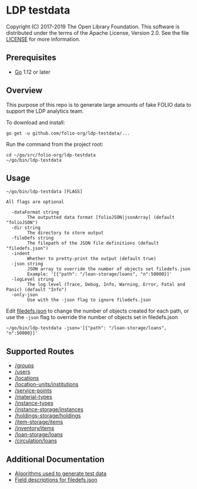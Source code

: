 LDP testdata
===

Copyright (C) 2017-2019 The Open Library Foundation.  This software is 
distributed under the
terms of the Apache License, Version 2.0.  See the file
[LICENSE](https://github.com/folio-org/ldp/blob/master/LICENSE) for
more information.


Prerequisites
-------------------

* [Go](https://golang.org) 1.12 or later

Overview
--------

This purpose of this repo is to generate large amounts of fake FOLIO data to support the LDP analytics team.

To download and install:

```shell
go get -u github.com/folio-org/ldp-testdata/...
```

Run the command from the project root:
```shell
cd ~/go/src/folio-org/ldp-testdata
~/go/bin/ldp-testdata
```

Usage
--------
```
~/go/bin/ldp-testdata [FLAGS]

All flags are optional

  -dataFormat string
    	The outputted data format [folioJSON|jsonArray] (default "folioJSON")
  -dir string
    	The directory to store output
  -fileDefs string
    	The filepath of the JSON file definitions (default "filedefs.json")
  -indent
    	Whether to pretty-print the output (default true)
  -json string
    	JSON array to override the number of objects set filedefs.json
    	Example: '[{"path": "/loan-storage/loans", "n":50000}]'
  -logLevel string
    	The log level (Trace, Debug, Info, Warning, Error, Fatal and Panic) (default "Info")
  -only-json
    	Use with the -json flag to ignore filedefs.json
```

Edit [filedefs.json](https://github.com/folio-org/ldp-testdata/blob/master/doc/filedefs.md) to change the number of objects created for each path, or 
use the `-json` flag to override the number of objects set in filedefs.json

```shell
~/go/bin/ldp-testdata -json='[{"path": "/loan-storage/loans", "n":50000}]'
```

Supported Routes
--------

- [/groups](https://s3.amazonaws.com/foliodocs/api/mod-users/groups.html)
- [/users](https://s3.amazonaws.com/foliodocs/api/mod-users/users.html)
- [/locations](https://s3.amazonaws.com/foliodocs/api/mod-inventory-storage/location.html)
- [/location-units/institutions](https://s3.amazonaws.com/foliodocs/api/mod-inventory-storage/locationunit.html)
- [/service-points](https://s3.amazonaws.com/foliodocs/api/mod-inventory-storage/service-point.html)
- [/material-types](https://s3.amazonaws.com/foliodocs/api/mod-inventory-storage/material-type.html)
- [/instance-types](https://s3.amazonaws.com/foliodocs/api/mod-inventory-storage/instance-type.html)
- [/instance-storage/instances](https://s3.amazonaws.com/foliodocs/api/mod-inventory-storage/instance-storage.html)
- [/holdings-storage/holdings](https://s3.amazonaws.com/foliodocs/api/mod-inventory-storage/holdings-storage.html)
- [/item-storage/items](https://s3.amazonaws.com/foliodocs/api/mod-inventory-storage/item-storage.html)
- [/inventory/items](https://s3.amazonaws.com/foliodocs/api/mod-inventory/inventory.html)
- [/loan-storage/loans](https://s3.amazonaws.com/foliodocs/api/mod-circulation-storage/loan-storage.html)
- [/circulation/loans](https://s3.amazonaws.com/foliodocs/api/mod-circulation/circulation.html)

Additional Documentation
--------

- [Algorithms used to generate test data](https://github.com/folio-org/ldp-testdata/blob/master/doc/algorithms.md)
- [Field descriptions for filedefs.json](https://github.com/folio-org/ldp-testdata/blob/master/doc/filedefs.md)
